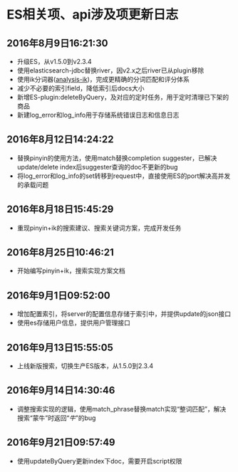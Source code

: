 # ES相关项、api涉及项更新日志

## 2016年8月9日16:21:30
* 升级ES，从v1.5.0到v2.3.4
* 使用elasticsearch-jdbc替换river，因v2.x之后river已从plugin移除
* 使用ik分词器([analysis-ik]())，完成更精确的分词匹配和评分体系
* 减少不必要的索引field，降低索引后docs大小
* 新增ES-plugin:deleteByQuery，及对应的定时任务，用于定时清理已下架的商品
* 新建log_error和log_info用于存储系统错误日志和信息日志

## 2016年8月12日14:24:22
* 替换pinyin的使用方法，使用match替换completion suggester，已解决update/delete index后suggester查询的doc不更新的bug
* 将log_error和log_info的set转移到request中，直接使用ES的port解决高并发的承载问题

## 2016年8月18日15:45:29
* 重现pinyin+ik的搜索建议、搜索关键词方案，完成开发任务

## 2016年8月25日10:46:21
* 开始编写pinyin+ik，搜索实现方案文档

## 2016年9月1日09:52:00
 * 增加配置索引，将server的配置信息存储于索引中，并提供update的json接口
 * 使用es存储用户信息，提供用户管理接口

## 2016年9月13日15:55:05
 * 上线新版搜索，切换生产ES版本，从1.5.0到2.3.4

## 2016年9月14日14:30:46
 * 调整搜索实现的逻辑，使用match_phrase替换match实现“整词匹配”，解决搜索“蒙牛”时返回“*牛*”的bug

## 2016年9月21日09:57:49
 * 使用updateByQuery更新index下doc，需要开启script权限
